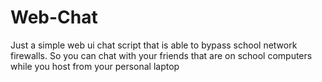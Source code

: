 # Web-Chat
Just a simple web ui chat script that is able to bypass school network firewalls. So you can chat with your friends that are on school computers while you host from your personal laptop
